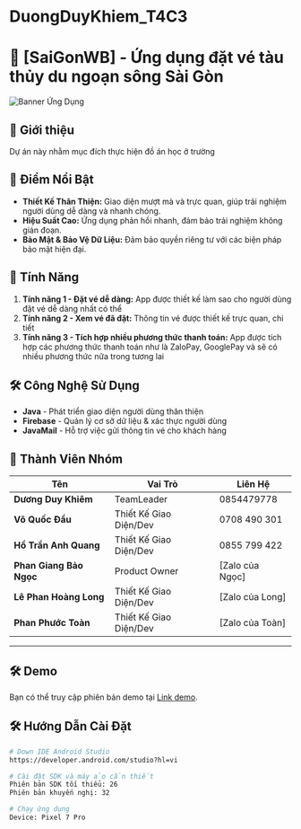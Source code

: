 # DuongDuyKhiem_T4C3

# 🚀 [SaiGonWB] - Ứng dụng đặt vé tàu thủy du ngoạn sông Sài Gòn

![Banner Ứng Dụng](https://firebasestorage.googleapis.com/v0/b/saigonwaterbus-bc2f6.appspot.com/o/swb_bd.jpg?alt=media&token=225903a5-15f4-4171-a2c6-28dab5d23933)

## 📖 Giới thiệu

Dự án này nhằm mục đích thực hiện đồ án học ở trường


## 🌟 Điểm Nổi Bật
- **Thiết Kế Thân Thiện:** Giao diện mượt mà và trực quan, giúp trải nghiệm người dùng dễ dàng và nhanh chóng.
- **Hiệu Suất Cao:** Ứng dụng phản hồi nhanh, đảm bảo trải nghiệm không gián đoạn.
- **Bảo Mật & Bảo Vệ Dữ Liệu:** Đảm bảo quyền riêng tư với các biện pháp bảo mật hiện đại.

## 📲 Tính Năng
1. **Tính năng 1 - Đặt vé dễ dàng:** App được thiết kế làm sao cho người dùng đặt vé dễ dàng nhất có thể
2. **Tính năng 2 - Xem vé đã đặt:** Thông tin vé được thiết kế trực quan, chi tiết
3. **Tính năng 3 - Tích hợp nhiều phương thức thanh toán:** App được tích hợp các phương thức thanh toán như là ZaloPay, GooglePay và sẽ có nhiều phương thức nữa trong tương lai

## 🛠️ Công Nghệ Sử Dụng
- **Java** - Phát triển giao diện người dùng thân thiện
- **Firebase** - Quản lý cơ sở dữ liệu & xác thực người dùng
- **JavaMail** - Hỗ trợ việc gửi thông tin vé cho khách hàng

## 👥 Thành Viên Nhóm
| Tên | Vai Trò | Liên Hệ |
| --- | ------- | ------- |
| **Dương Duy Khiêm** | TeamLeader | 0854479778 |
| **Võ Quốc Đẩu** | Thiết Kế Giao Diện/Dev | 0708 490 301 |
| **Hồ Trần Anh Quang** | Thiết Kế Giao Diện/Dev | 0855 799 422 |
| **Phan Giang Bảo Ngọc** | Product Owner | [Zalo của Ngọc] |
| **Lê Phan Hoàng Long** | Thiết Kế Giao Diện/Dev | [Zalo của Long]|
| **Phan Phước Toàn** | Thiết Kế Giao Diện/Dev | [Zalo của Toàn]|

---
## 🛠️ Demo

Bạn có thể truy cập phiên bản demo tại [Link demo](https://drive.google.com/drive/folders/1cSiw2Z0l_XduS1PBPoVX6Kzle9KqZSkm?usp=sharing).

## 🛠️ Hướng Dẫn Cài Đặt
 ```bash
# Down IDE Android Studio
https://developer.android.com/studio?hl=vi

# Cài đặt SDK và máy ảo cần thiết
Phiên bản SDK tối thiểu: 26
Phiên bản khuyến nghị: 32

# Chạy ứng dụng
Device: Pixel 7 Pro


  
   




